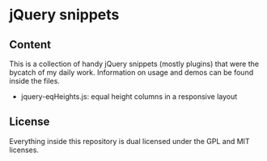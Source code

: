 # jQuery snippets

## Content

This is a collection of handy jQuery snippets (mostly plugins) that were the bycatch of my daily work. Information on usage and demos can be found inside the files.

- jquery-eqHeights.js: equal height columns in a responsive layout

## License

Everything inside this repository is dual licensed under the GPL and MIT licenses.
